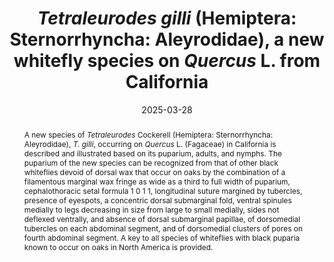 ---
title: '<i>Tetraleurodes gilli</i> (Hemiptera: Sternorrhyncha: Aleyrodidae), a new whitefly species on <i>Quercus</i> L. from California'
date: '2025-03-28'
doi: ''
journal: Insecta Mundi
issue: '1112'
pagination: '1–22'
zoobank: 'urn:lsid:zoobank.org:pub:B6D65C7C-20E2-46C3-9DA0-A720571A55A4'
authors:
  - first_name: 'Natalia'
    last_name: 'von Ellenrieder'
    affiliation: 'Plant Pest Diagnostic Center, California Department of Food and Agriculture, 3294 Meadowview Road, Sacramento, California 95832-1448, U.S.A.'
    email: 'natalia.von.ellenrieder@cdfa.ca.gov'
    orcid: 'https://orcid.org/0000-0002-1159-2019'

download: ''
supplementary: ''
keywords:
  - Aleyrodinae
  - pupario negro
  - adultos
  - ninfas
  - América del Norte
  - Nuevo Mundo
  - clave

categories:
  - Hemiptera
  - Sternorrhyncha
  - Aleyrodidae
  
references: 

abstract: 'A new species of <i>Tetraleurodes</i> Cockerell (Hemiptera: Sternorrhyncha: Aleyrodidae), <i>T. gilli</i>, occurring on <i>Quercus</i> L. (Fagaceae) in California is described and illustrated based on its puparium, adults, and nymphs. The puparium of the new species can be recognized from that of other black whiteflies devoid of dorsal wax that occur on oaks by the combination of a filamentous marginal wax fringe as wide as a third to full width of puparium, cephalothoracic setal formula 1 0 1 1, longitudinal suture margined by tubercles, presence of eyespots, a concentric dorsal submarginal fold, ventral spinules medially to legs decreasing in size from large to small medially, sides not deflexed ventrally, and absence of dorsal submarginal papillae, of dorsomedial tubercles on each abdominal segment, and of dorsomedial clusters of pores on fourth abdominal segment. A key to all species of whiteflies with black puparia known to occur on oaks in North America is provided.'
---